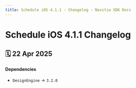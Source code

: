 ```yaml
---
title: Schedule iOS 4.1.1 - Changelog - Navitia SDK Docs
---
```


# Schedule iOS 4.1.1 Changelog

<h2>🗓 22 Apr 2025</h2>

#### Dependencies
- `DesignEngine` -> `3.2.0`
